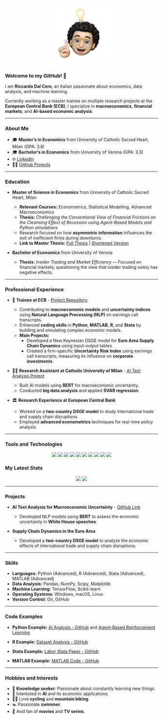 <p align="center">
    <img width="200" src="https://github.com/RickyJ99/RickyJ99/blob/main/sticker.png">
</p>

### Welcome to my GitHub! 👋

I am **Riccardo Dal Cero**, an Italian passionate about economics, data analysis, and machine learning. 

Currently working as a master trainee on multiple research projects at the **European Central Bank (ECB)**, I specialize in **macroeconomics**, **financial markets**, and **AI-based economic analysis**.

---

### About Me

- 🎓 **Master’s in Economics** from University of Catholic Sacred Heart, Milan (GPA: 3.8)
- 🎓 **Bachelor’s in Economics** from University of Verona (GPA: 3.3)
- 🌐 [LinkedIn](https://www.linkedin.com/in/riccardo-dal-cero/)
- 👨‍💻 [GitHub Projects](https://github.com/RickyJ99)

---

### Education

- **Master of Science in Economics** from University of Catholic Sacred Heart, Milan
  - **Relevant Courses:** Econometrics, Statistical Modelling, Advanced Macroeconomics
  - **Thesis:** *Challenging the Conventional View of Financial Frictions on the Cleansing Effect of Recession using Agent-Based Models and Python simulations* 
  - Research focused on how **asymmetric information** influences the exit of inefficient firms during downturns.
  - **Link to Master Thesis:** [Full Thesis](https://github.com/RickyJ99/master-thesis-cleansing-effect) | [Shortened Version](https://github.com/RickyJ99/master-thesis-short)

- **Bachelor of Economics** from University of Verona
  - **Thesis:** *Insider Trading and Market Efficiency* — Focused on financial markets, questioning the view that insider trading solely has negative effects.

---

### Professional Experience

- 🔬 **Trainee at ECB** - [Project Repository](https://github.com/RickyJ99)
  - Contributing to **macroeconomic models** and **uncertainty indices** using **Natural Language Processing (NLP)** on earnings call transcripts. 
  - Enhanced **coding skills** in **Python**, **MATLAB**, **R**, and **Stata** by building and simulating complex economic models.
  - **Main Projects:**
    - Developed a New Keynesian DSGE model for **Euro Area Supply Chain Dynamics** using input-output tables.
    - Created a firm-specific **Uncertainty Risk Index** using earnings call transcripts, measuring its influence on **corporate investments**.

- 👨‍💼 **Research Assistant at Catholic University of Milan** - [AI Text Analysis Project](https://github.com/RickyJ99/RA-project)
  - Built AI models using **BERT** for macroeconomic uncertainty.
  - Conducted **big data analysis** and applied **SVAR regression**.

- 🏛️ **Research Experience at European Central Bank** 
  - Worked on a **two-country DSGE model** to study international trade and supply chain disruptions. 
  - Employed **advanced econometrics** techniques for real-time policy analysis.

---

### Tools and Technologies
<p align="center">
    <img src="https://img.shields.io/badge/python-3670A0?style=for-the-badge&logo=python&logoColor=ffdd54">
    <img src="https://img.shields.io/badge/R-%23276DC3.svg?style=for-the-badge&logo=R&logoColor=white">
    <img src="https://img.shields.io/badge/Stata-%230066CC?style=for-the-badge&logo=stata&logoColor=white">
    <img src="https://img.shields.io/badge/Matlab-0076A8?style=for-the-badge&logo=Matlab&logoColor=white">
    <img src="https://img.shields.io/badge/LaTeX-%23008080.svg?style=for-the-badge&logo=latex&logoColor=white">
    <img src="https://img.shields.io/badge/Markdown-%23000000.svg?style=for-the-badge&logo=markdown&logoColor=white">
    <img src="https://img.shields.io/badge/jupyter-%23FA0F00.svg?style=for-the-badge&logo=jupyter&logoColor=white">
    <img src="https://img.shields.io/badge/numpy-%23013243.svg?style=for-the-badge&logo=numpy&logoColor=white">
    <img src="https://img.shields.io/badge/pandas-%23150458.svg?style=for-the-badge&logo=pandas&logoColor=white">
    <img src="https://img.shields.io/badge/TensorFlow-%23FF6F00.svg?style=for-the-badge&logo=TensorFlow&logoColor=white">
</p>

### My Latest Stats
<p align="center">
    <img src="https://github-readme-stats.vercel.app/api/top-langs/?username=RickyJ99&layout=compact" height="150">
    <img src="https://github-readme-stats.vercel.app/api?username=RickyJ99" height="150">
</p>

---

### Projects

- **AI Text Analysis for Macroeconomic Uncertainty** - [GitHub Link](https://github.com/RickyJ99/RA-project)
  - Developed NLP models using **BERT** to assess the economic uncertainty in **White House speeches**.
  
- **Supply Chain Dynamics in the Euro Area** 
  - Developed a **two-country DSGE model** to analyze the economic effects of international trade and supply chain disruptions.

---

### Skills

- **Languages:** Python (Advanced), R (Advanced), Stata (Advanced), MATLAB (Advanced)
- **Data Analysis:** Pandas, NumPy, Scipy, Matplotlib
- **Machine Learning:** TensorFlow, Scikit-learn
- **Operating Systems:** Windows, macOS, Linux
- **Version Control:** Git, GitHub

---

### Code Examples

- **Python Example:** [AI Analysis - GitHub](https://github.com/RickyJ99/RA-project/blob/main/Code_From%20Download%20to%20Dataset/4_AI_analysis.ipynb) and [Agent-Based Reinforcement Learning](https://github.com/RickyJ99/master-thesis-cleansing-effect/blob/main/not_included/agent_reinforcment%20learning.ipynb)
  
- **R Example:** [Dataset Analysis - GitHub](https://github.com/RickyJ99/RA-project/blob/main/Exploring_dataset/analyzedataset.r)
  
- **Stata Example:** [Labor Stata Paper - GitHub](https://github.com/RickyJ99/Labour-Stata-Final-Paper/blob/main/main.do)

- **MATLAB Example:** [MATLAB Code - GitHub](https://github.com/RickyJ99/MATLAB-example)

---

### Hobbies and Interests
- 🧠 **Knowledge seeker**: Passionate about constantly learning new things.
- 🤖 Interested in **AI** and its economic applications.
- 🚵‍♂️ Love **cycling** and **mountain biking**.
- 🏊 Passionate **swimmer**.
- 🎥 Avid fan of **movies** and **TV series**.

